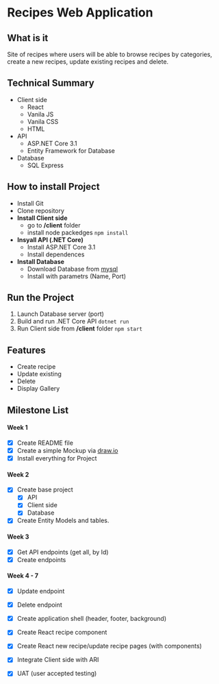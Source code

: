 # Recipes Web Application

## What is it
Site of recipes where users will be able to browse recipes by categories, create a new recipes, update existing recipes and delete.

## Technical Summary
* Client side
  * React
  * Vanila JS
  * Vanila CSS
  * HTML
* API
  * ASP.NET Core 3.1
  * Entity Framework for Database
* Database
  * SQL Express
  
## How to install Project
* Install Git
* Clone repository
* **Install Client side**
  * go to **/client** folder
  * install node packedges `npm install`
* **Insyall API (.NET Core)**
  * Install ASP.NET Core 3.1
  * Install dependences
* **Install Database**
  * Download Database from [mysql](https://dev.mysql.com/doc/mysql-osx-excerpt/5.7/en/osx-installation-pkg.html)
  * Install with parametrs (Name, Port)
  
## Run the Project
1. Launch Database server (port)
2. Build and run .NET Core API `dotnet run` 
3. Run Client side from **/client** folder `npm start`
## Features
* Create recipe
* Update existing 
* Delete
* Display Gallery

## Milestone List
#### Week 1
  - [x] Create README file
  - [x] Create a simple Mockup via [draw.io](https://www.draw.io)
  - [x] Install everything for Project
#### Week 2  
  - [x] Create base project
    - [x] API
    - [x] Client side
    - [x] Database
  - [x] Create Entity Models and tables.
#### Week 3
  - [x] Get API endpoints (get all, by Id)
  - [x] Create endpoints
#### Week 4 - 7
  - [x] Update endpoint
  - [x] Delete endpoint
  - [x] Create application shell (header, footer, background)
  - [x] Create React recipe component
  - [x] Create React new recipe/update recipe pages (with components)
  - [x] Integrate Client side with ARI
  - [x] UAT (user accepted testing)
  
  




